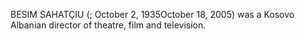 BESIM SAHATÇIU (; October 2, 1935October 18, 2005) was a Kosovo Albanian director of theatre, film and television.
